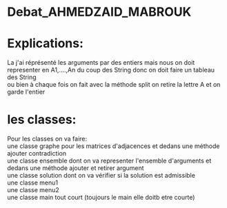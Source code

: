# Debat_AHMEDZAID_MABROUK

# Explications:

La j'ai réprésenté les arguments par des entiers mais nous on doit representer en A1,....,An du coup des String donc on doit faire un tableau des String <br>
ou bien à chaque fois on fait avec la méthode split on retire la lettre A et on garde l'entier <br>

# les classes:

Pour les classes on va faire:<br> 
une classe graphe pour les matrices d'adjacences et dedans une méthode ajouter contradiction<br>
une classe ensemble dont on va representer l'ensemble d'arguments et dedans une méthode ajouter et retirer argument<br>
une classe solution dont on va vérifier si la solution est admissible<br>
une classe menu1<br> 
une classe menu2<br>
une classe main tout court (toujours le main elle doitb etre courte)
